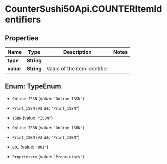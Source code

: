 # CounterSushi50Api.COUNTERItemIdentifiers

## Properties
Name | Type | Description | Notes
------------ | ------------- | ------------- | -------------
**type** | **String** |  | 
**value** | **String** | Value of the item identifier | 


<a name="TypeEnum"></a>
## Enum: TypeEnum


* `Online_ISSN` (value: `"Online_ISSN"`)

* `Print_ISSN` (value: `"Print_ISSN"`)

* `ISBN` (value: `"ISBN"`)

* `Online_ISBN` (value: `"Online_ISBN"`)

* `Print_ISBN` (value: `"Print_ISBN"`)

* `DOI` (value: `"DOI"`)

* `Proprietary` (value: `"Proprietary"`)




